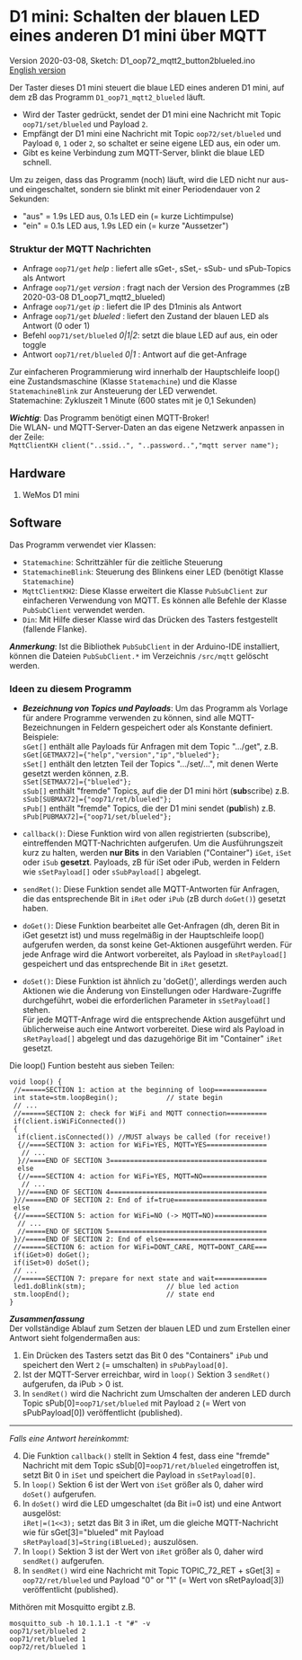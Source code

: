 # D1 mini: Schalten der blauen LED eines anderen D1 mini &uuml;ber MQTT
Version 2020-03-08, Sketch: D1_oop72_mqtt2_button2blueled.ino   
[English version](./README.md "English version")  

Der Taster dieses D1 mini steuert die blaue LED eines anderen D1 mini, auf dem zB das Programm `D1_oop71_mqtt2_blueled` l&auml;uft.   
* Wird der Taster gedr&uuml;ckt, sendet der D1 mini eine Nachricht mit Topic `oop71/set/blueled` und Payload `2`.   
* Empf&auml;ngt der D1 mini eine Nachricht mit Topic `oop72/set/blueled` und Payload `0`, `1` oder `2`, so schaltet er seine eigene LED aus, ein oder um.   
* Gibt es keine Verbindung zum MQTT-Server, blinkt die blaue LED schnell.   

Um zu zeigen, dass das Programm (noch) l&auml;uft, wird die LED nicht nur aus- und eingeschaltet, sondern sie blinkt mit einer Periodendauer von 2 Sekunden:   
* "aus" = 1.9s LED aus, 0.1s LED ein (= kurze Lichtimpulse)
* "ein" = 0.1s LED aus, 1.9s LED ein  (= kurze "Aussetzer")

### Struktur der MQTT Nachrichten
* Anfrage `oop71/get` _help_         : liefert alle sGet-, sSet,- sSub- und sPub-Topics als Antwort
* Anfrage `oop71/get` _version_      : fragt nach der Version des Programmes (zB 2020-03-08 D1_oop71_mqtt2_blueled)   
* Anfrage `oop71/get` _ip_           : liefert die IP des D1minis als Antwort   
* Anfrage `oop71/get` _blueled_      : liefert den Zustand der blauen LED als Antwort (0 oder 1)   
* Befehl  `oop71/set/blueled` _0|1|2_: setzt die blaue LED auf aus, ein oder toggle   
* Antwort  `oop71/ret/blueled` _0|1_ : Antwort auf die get-Anfrage   

Zur einfacheren Programmierung wird innerhalb der Hauptschleife loop() eine Zustandsmaschine (Klasse `Statemachine`) und die Klasse `StatemachineBlink` zur Ansteuerung der LED verwendet.   
Statemachine: Zykluszeit 1 Minute (600 states mit je 0,1 Sekunden)   

__*Wichtig*__: Das Programm ben&ouml;tigt einen MQTT-Broker!   
Die WLAN- und MQTT-Server-Daten an das eigene Netzwerk anpassen in der Zeile:   
`MqttClientKH client("..ssid..", "..password..","mqtt server name");`  

## Hardware 
1. WeMos D1 mini

## Software
Das Programm verwendet vier Klassen:   
* `Statemachine`: Schrittz&auml;hler f&uuml;r die zeitliche Steuerung
* `StatemachineBlink`: Steuerung des Blinkens einer LED (ben&ouml;tigt Klasse `Statemachine`)
* `MqttClientKH2`: Diese Klasse erweitert die Klasse `PubSubClient` zur einfacheren Verwendung von MQTT. Es k&ouml;nnen alle Befehle der Klasse `PubSubClient` verwendet werden.
* `Din`: Mit Hilfe dieser Klasse wird das Dr&uuml;cken des Tasters festgestellt (fallende Flanke).

__*Anmerkung*__: Ist die Bibliothek `PubSubClient` in der Arduino-IDE installiert, k&ouml;nnen die Dateien `PubSubClient.*` im Verzeichnis `/src/mqtt` gel&ouml;scht werden.

### Ideen zu diesem Programm
* __*Bezeichnung von Topics und Payloads*__: Um das Programm als Vorlage f&uuml;r andere Programme verwenden zu k&ouml;nnen, sind alle MQTT-Bezeichnungen in Feldern gespeichert oder als Konstante definiert. Beispiele:   
`sGet[]` enth&auml;lt alle Payloads f&uuml;r Anfragen mit dem Topic ".../get", z.B.   
`sGet[GETMAX72]={"help","version","ip","blueled"};`   
`sSet[]` enth&auml;lt den letzten Teil der Topics ".../set/...", mit denen Werte gesetzt werden k&ouml;nnen, z.B.   
`sSet[SETMAX72]={"blueled"};`   
`sSub[]` enth&auml;lt "fremde" Topics, auf die der D1 mini h&ouml;rt (**sub**scribe) z.B.   
`sSub[SUBMAX72]={"oop71/ret/blueled"};`   
`sPub[]` enth&auml;lt "fremde" Topics, die der D1 mini sendet (**pub**lish) z.B.   
`sPub[PUBMAX72]={"oop71/set/blueled"};`   

* `callback()`: Diese Funktion wird von allen registrierten (subscribe), eintreffenden MQTT-Nachrichten aufgerufen. Um die Ausf&uuml;hrungszeit kurz zu halten, werden __nur Bits__ in den Variablen ("Container") `iGet`, `iSet` oder  `iSub` __gesetzt__. Payloads, zB f&uuml;r iSet oder iPub, werden in Feldern wie `sSetPayload[]` oder `sSubPayload[]` abgelegt.
* `sendRet()`: Diese Funktion sendet alle MQTT-Antworten f&uuml;r Anfragen, die das entsprechende Bit in  `iRet` oder `iPub` (zB durch `doGet()`) gesetzt haben.
* `doGet()`: Diese Funktion bearbeitet alle Get-Anfragen (dh, deren Bit in iGet gesetzt ist) und muss regelm&auml;&szlig;ig in der Hauptschleife loop() aufgerufen werden, da sonst keine Get-Aktionen ausgef&uuml;hrt werden. F&uuml;r jede Anfrage wird die Antwort vorbereitet, als Payload in `sRetPayload[]` gespeichert und das entsprechende Bit in `iRet` gesetzt.
* `doSet()`: Diese Funktion ist &auml;hnlich zu 'doGet()', allerdings werden auch Aktionen wie die &Auml;nderung von Einstellungen oder Hardware-Zugriffe durchgef&uuml;hrt, wobei die erforderlichen Parameter in `sSetPayload[]` stehen.   
F&uuml;r jede MQTT-Anfrage wird die entsprechende Aktion ausgef&uuml;hrt und &uuml;blicherweise auch eine Antwort vorbereitet. Diese wird als Payload in `sRetPayload[]` abgelegt und das dazugeh&ouml;rige Bit im "Container" `iRet` gesetzt.

Die loop() Funtion besteht aus sieben Teilen:
```
void loop() {
 //======SECTION 1: action at the beginning of loop=============
 int state=stm.loopBegin();            // state begin 
 // ...
 //======SECTION 2: check for WiFi and MQTT connection==========
 if(client.isWiFiConnected())
 {
  if(client.isConnected()) //MUST always be called (for receive!)
  {//====SECTION 3: action for WiFi=YES, MQTT=YES===============
   // ...
  }//====END OF SECTION 3=======================================
  else
  {//====SECTION 4: action for WiFi=YES, MQTT=NO================
   // ...
  }//====END OF SECTION 4======================================= 
 }//=====END OF SECTION 2: End of if=true=======================
 else
 {//=====SECTION 5: action for WiFi=NO (-> MQTT=NO)=============
  // ...
  //=====END OF SECTION 5=======================================
 }//=====END OF SECTION 2: End of else==========================
 //======SECTION 6: action for WiFi=DONT_CARE, MQTT=DONT_CARE===
 if(iGet>0) doGet();
 if(iSet>0) doSet(); 
 // ...
 //======SECTION 7: prepare for next state and wait=============
 led1.doBlink(stm);                    // blue led action
 stm.loopEnd();                        // state end
}
```

__*Zusammenfassung*__   
Der vollst&auml;ndige Ablauf zum Setzen der blauen LED und zum Erstellen einer Antwort sieht folgenderma&szlig;en aus:   
1. Ein Dr&uuml;cken des Tasters setzt das Bit 0 des "Containers" `iPub` und speichert den Wert `2` (= umschalten) in `sPubPayload[0]`.   
2. Ist der MQTT-Server erreichbar, wird in `loop()` Sektion 3 `sendRet()` aufgerufen, da iPub > 0 ist.   
3. In `sendRet()` wird die Nachricht zum Umschalten der anderen LED durch Topic sPub[0]=`oop71/set/blueled` mit Payload `2` (= Wert von sPubPayload[0]) ver&ouml;ffentlicht (published).   
------   
_Falls eine Antwort hereinkommt:_   

4. Die Funktion `callback()` stellt in Sektion 4 fest, dass eine "fremde" Nachricht mit dem Topic sSub[0]=`oop71/ret/blueled` eingetroffen ist, setzt Bit 0 in `iSet` und speichert die Payload in `sSetPayload[0]`.   
5. In `loop()` Sektion 6 ist der Wert von `iSet` gr&ouml;&szlig;er als 0, daher wird `doSet()` aufgerufen.   
6. In `doSet()` wird die LED umgeschaltet (da Bit i=0 ist) und eine Antwort ausgel&ouml;st:   
 `iRet|=(1<<3);` setzt das Bit 3 in iRet, um die gleiche MQTT-Nachricht wie f&uuml;r sGet[3]="blueled" mit Payload `sRetPayload[3]=String(iBlueLed);` auszul&ouml;sen.   
7. In `loop()` Sektion 3 ist der Wert von `iRet` gr&ouml;&szlig;er als 0, daher wird `sendRet()` aufgerufen.   
8. In `sendRet()` wird eine Nachricht mit Topic TOPIC_72_RET + sGet[3] = `oop72/ret/blueled` und Payload "0" or "1" (= Wert von sRetPayload[3]) ver&ouml;ffentlicht (published).   

Mith&ouml;ren mit Mosquitto ergibt z.B.   
```   
mosquitto_sub -h 10.1.1.1 -t "#" -v
oop71/set/blueled 2
oop71/ret/blueled 1
oop72/ret/blueled 1
```   
